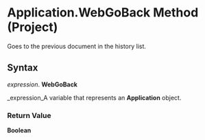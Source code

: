 
# Application.WebGoBack Method (Project)

Goes to the previous document in the history list.


## Syntax

 _expression_. **WebGoBack**

 _expression_A variable that represents an  **Application** object.


### Return Value

 **Boolean**

